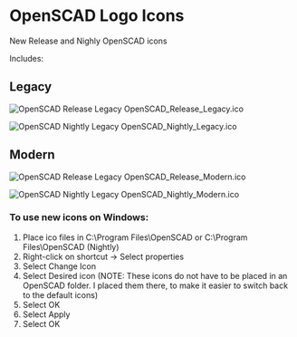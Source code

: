 # OpenSCAD Logo Icons
New Release and Nighly OpenSCAD icons

Includes:

## Legacy
![OpenSCAD Release Legacy](https://github.com/stacalkas/OpenSCAD-Logo-Icons/blob/main/OpenSCAD_Release_Legacy.ico?raw=true)
OpenSCAD_Release_Legacy.ico

![OpenSCAD Nightly Legacy](https://github.com/stacalkas/OpenSCAD-Logo-Icons/blob/main/OpenSCAD_Nightly_Legacy.ico?raw=true)
OpenSCAD_Nightly_Legacy.ico


## Modern
![OpenSCAD Release Legacy](https://github.com/stacalkas/OpenSCAD-Logo-Icons/blob/main/OpenSCAD_Release_Modern.ico?raw=true)
OpenSCAD_Release_Modern.ico

![OpenSCAD Nightly Legacy](https://github.com/stacalkas/OpenSCAD-Logo-Icons/blob/main/OpenSCAD_Nightly_Modern.ico?raw=true)
OpenSCAD_Nightly_Modern.ico



### To use new icons on Windows:
1. Place ico files in C:\Program Files\OpenSCAD or C:\Program Files\OpenSCAD (Nightly)
2. Right-click on shortcut -> Select properties
3. Select Change Icon
4. Select Desired icon (NOTE: These icons do not have to be placed in an OpenSCAD folder. I placed them there, to make it easier to switch back to the default icons)
5. Select OK
6. Select Apply
7. Select OK
